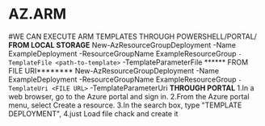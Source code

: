 # AZ.ARM
#WE CAN EXECUTE ARM TEMPLATES THROUGH POWERSHELL/PORTAL/
******FROM LOCAL STORAGE******
New-AzResourceGroupDeployment -Name ExampleDeployment -ResourceGroupName ExampleResourceGroup `
  -TemplateFile <path-to-template> `
  -TemplateParameterFile <path-to-template>
****** FROM FILE URI********
New-AzResourceGroupDeployment -Name ExampleDeployment -ResourceGroupName ExampleResourceGroup `
  -TemplateUri <FILE URL> `
  -TemplateParameterUri <FILE URL>
******THROUGH PORTAL******
1.In a web browser, go to the Azure portal and sign in.
2.From the Azure portal menu, select Create a resource.
3.In the search box, type "TEMPLATE DEPLOYMENT",
4.just Load file chack and create it

